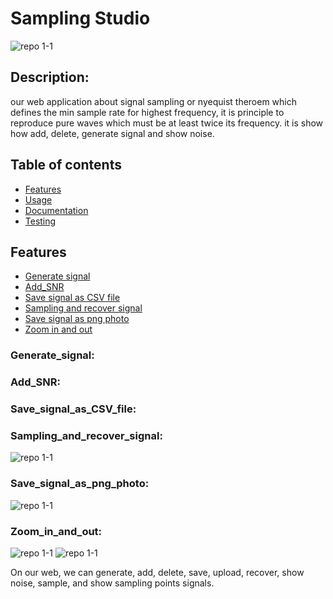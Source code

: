 # Sampling Studio 
![repo 1-1](https://github.com/alaayasser01/first-dsp-task/blob/main/photos/Sampling%20studio.png)
## Description:
our web application about signal sampling or nyequist theroem which defines the min sample rate for highest frequency, it is principle to reproduce pure waves which must be at least twice its frequency. it is show how add, delete, generate signal and show noise.

## Table of contents

* [Features](#features)
* [Usage](#usage)
* [Documentation](#documentation)
* [Testing](#testing)

## Features
* [Generate signal](#generate_signal)
* [Add_SNR](#add_snr)
* [Save signal as CSV file](#save_signal_as_CSV_file)
* [Sampling and recover signal](#sampling_and_recover_signal)
* [Save signal as png photo](#save_signal_as_png_photo)
* [Zoom in and out](#zoom_in_and_out)

### Generate_signal:


### Add_SNR:

### Save_signal_as_CSV_file:

### Sampling_and_recover_signal:
![repo 1-1](https://github.com/alaayasser01/first-dsp-task/blob/main/photos/sampling.png)

### Save_signal_as_png_photo:
![repo 1-1](https://github.com/alaayasser01/first-dsp-task/blob/main/photos/download%20as%20png.png)

### Zoom_in_and_out:
![repo 1-1](https://github.com/alaayasser01/first-dsp-task/blob/main/photos/zoom%20in.png)
![repo 1-1](https://github.com/alaayasser01/first-dsp-task/blob/main/photos/after%20zoom%20in.png)

On our web, we can generate, add, delete, save, upload, recover, show noise, sample, and show sampling points signals.
